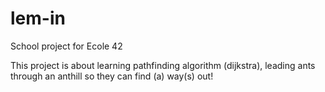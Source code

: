 # lem-in
School project for Ecole 42

This project is about learning pathfinding algorithm (dijkstra), leading ants through an anthill so they can find (a) way(s) out!
